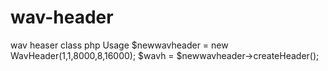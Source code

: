 # wav-header
wav heaser class php
Usage
$newwavheader = new WavHeader(1,1,8000,8,16000);
$wavh = $newwavheader->createHeader();
